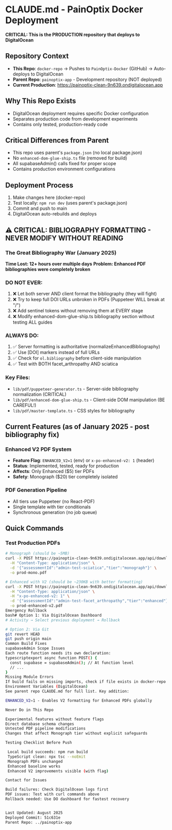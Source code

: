 # CLAUDE.md - PainOptix Docker Deployment

**CRITICAL: This is the PRODUCTION repository that deploys to DigitalOcean**

## Repository Context
- **This Repo**: `docker-repo` → Pushes to `PainOptix-Docker` (GitHub) → Auto-deploys to DigitalOcean
- **Parent Repo**: `painoptix-app` - Development repository (NOT deployed)
- **Current Production**: https://painoptix-clean-9n639.ondigitalocean.app

## Why This Repo Exists
- DigitalOcean deployment requires specific Docker configuration
- Separates production code from development experiments
- Contains only tested, production-ready code

## Critical Differences from Parent
- This repo uses parent's `package.json` (no local package.json)
- No `enhanced-dom-glue-ship.ts` file (removed for build)
- All supabaseAdmin() calls fixed for proper scope
- Contains production environment configurations

## Deployment Process
1. Make changes here (docker-repo)
2. Test locally: `npm run dev` (uses parent's package.json)
3. Commit and push to main
4. DigitalOcean auto-rebuilds and deploys

## ⚠️ CRITICAL: BIBLIOGRAPHY FORMATTING - NEVER MODIFY WITHOUT READING

### The Great Bibliography War (January 2025)
**Time Lost: 12+ hours over multiple days**
**Problem: Enhanced PDF bibliographies were completely broken**

### DO NOT EVER:
1. ❌ Let both server AND client format the bibliography (they will fight)
2. ❌ Try to keep full DOI URLs unbroken in PDFs (Puppeteer WILL break at "/")
3. ❌ Add sentinel tokens without removing them at EVERY stage
4. ❌ Modify enhanced-dom-glue-ship.ts bibliography section without testing ALL guides

### ALWAYS DO:
1. ✅ Server formatting is authoritative (normalizeEnhancedBibliography)
2. ✅ Use [DOI] markers instead of full URLs
3. ✅ Check for `ol.bibliography` before client-side manipulation
4. ✅ Test with BOTH facet_arthropathy AND sciatica

### Key Files:
- `lib/pdf/puppeteer-generator.ts` - Server-side bibliography normalization (CRITICAL)
- `lib/pdf/enhanced-dom-glue-ship.ts` - Client-side DOM manipulation (BE CAREFUL!)
- `lib/pdf/master-template.ts` - CSS styles for bibliography

## Current Features (as of January 2025 - post bibliography fix)

### Enhanced V2 PDF System
- **Feature Flag**: `ENHANCED_V2=1` (env) or `x-po-enhanced-v2: 1` (header)
- **Status**: Implemented, tested, ready for production
- **Affects**: Only Enhanced ($5) tier PDFs
- **Safety**: Monograph ($20) tier completely isolated

### PDF Generation Pipeline
- All tiers use Puppeteer (no React-PDF)
- Single template with tier conditionals
- Synchronous generation (no job queue)

## Quick Commands

### Test Production PDFs
```bash
# Monograph (should be ~5MB)
curl -X POST https://painoptix-clean-9n639.ondigitalocean.app/api/download-guide \
  -H "Content-Type: application/json" \
  -d '{"assessmentId":"admin-test-sciatica","tier":"monograph"}' \
  -o prod-mono.pdf

# Enhanced with V2 (should be ~230KB with better formatting)
curl -X POST https://painoptix-clean-9n639.ondigitalocean.app/api/download-guide \
  -H "Content-Type: application/json" \
  -H "x-po-enhanced-v2: 1" \
  -d '{"assessmentId":"admin-test-facet_arthropathy","tier":"enhanced"}' \
  -o prod-enhanced-v2.pdf
Emergency Rollback
bash# Option 1: Via DigitalOcean Dashboard
# Activity → Select previous deployment → Rollback

# Option 2: Via Git
git revert HEAD
git push origin main
Common Build Fixes
supabaseAdmin Scope Issues
Each route function needs its own declaration:
typescriptexport async function POST() {
  const supabase = supabaseAdmin(); // At function level
  // ...
}
Missing Module Errors
If build fails on missing imports, check if file exists in docker-repo (not just parent)
Environment Variables (DigitalOcean)
See parent repo CLAUDE.md for full list. Key addition:

ENHANCED_V2=1 - Enables V2 formatting for Enhanced PDFs globally

Never Do in This Repo

Experimental features without feature flags
Direct database schema changes
Untested PDF pipeline modifications
Changes that affect Monograph tier without explicit safeguards

Testing Checklist Before Push

 Local build succeeds: npm run build
 TypeScript clean: npx tsc --noEmit
 Monograph PDFs unchanged
 Enhanced baseline works
 Enhanced V2 improvements visible (with flag)

Contact for Issues

Build failures: Check DigitalOcean logs first
PDF issues: Test with curl commands above
Rollback needed: Use DO dashboard for fastest recovery


Last Updated: August 2025
Deployed Commit: 51c631e
Parent Repo: ../painoptix-app
